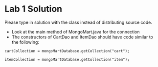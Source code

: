 Lab 1 Solution
==============

Please type in solution with the class instead of distributing source code.

- Look at the main method of MongoMart.java for the connection
- The constructors of CartDao and ItemDao should have code similar to the following:

```
cartCollection = mongoMartDatabase.getCollection("cart");
```

```
itemCollection = mongoMartDatabase.getCollection("item");
```